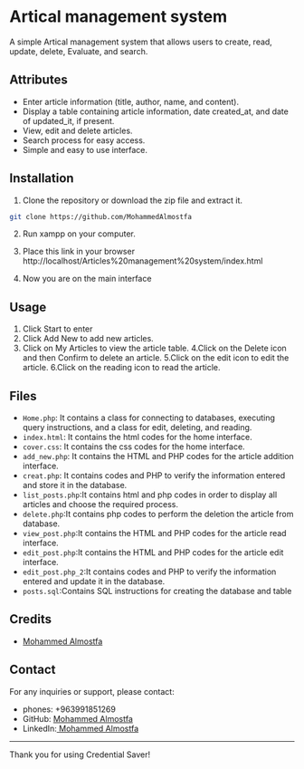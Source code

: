 # Artical management system

A simple Artical management system that allows users to create, read, update, delete, Evaluate, and search.

## Attributes

- Enter article information (title, author, name, and content).
- Display a table containing article information, date created_at, and date of updated_it, if present.
- View, edit and delete articles.
- Search process for easy access.
- Simple and easy to use interface.

## Installation

1. Clone the repository or download the zip file and extract it.

```bash
git clone https://github.com/MohammedAlmostfa
```

2. Run xampp on your computer.

3. Place this link in your browser http://localhost/Articles%20management%20system/index.html

4. Now you are on the main interface

## Usage

1. Click Start to enter
2. Click Add New to add new articles.
3. Click on My Articles to view the article table.
   4.Click on the Delete icon and then Confirm to delete an article.
   5.Click on the edit icon to edit the article.
   6.Click on the reading icon to read the article.

## Files

- `Home.php`: It contains a class for connecting to databases, executing query instructions, and a class for edit, deleting, and reading.
- `index.html`: It contains the html codes for the home interface.
- `cover.css`: It contains the css codes for the home interface.
- `add_new.php`: It contains the HTML and PHP codes for the article addition interface.
- `creat.php`: It contains codes and PHP to verify the information entered and store it in the database.
- `list_posts.php`:It contains html and php codes in order to display all articles and choose the required process.
- `delete.php`:It contains php codes to perform the deletion the article from database.
- `view_post.php`:It contains the HTML and PHP codes for the article read interface.
- `edit_post.php`:It contains the HTML and PHP codes for the article edit interface.
- `edit_post.php_2`:It contains codes and PHP to verify the information entered and update it in the database.
- `posts.sql`:Contains SQL instructions for creating the database and table

## Credits

- [Mohammed Almostfa ](https://github.com/MohammedAlmostfa)

## Contact

For any inquiries or support, please contact:

- phones: +963991851269
- GitHub: [Mohammed Almostfa ](https://github.com/MohammedAlmostfa)
- LinkedIn:[ Mohammed Almostfa](https://www.linkedin.com/in/mohammed-almostfa-63b3a7240/)

---

Thank you for using Credential Saver!
